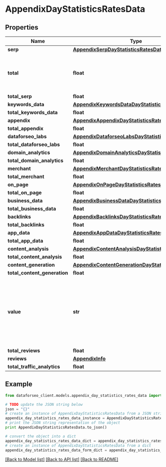 # AppendixDayStatisticsRatesData


## Properties

Name | Type | Description | Notes
------------ | ------------- | ------------- | -------------
**serp** | [**AppendixSerpDayStatisticsRatesData**](AppendixSerpDayStatisticsRatesData.md) |  | [optional] 
**total** | **float** | total amount of money deposited to your account | [optional] 
**total_serp** | **float** |  | [optional] 
**keywords_data** | [**AppendixKeywordsDataDayStatisticsRatesData**](AppendixKeywordsDataDayStatisticsRatesData.md) |  | [optional] 
**total_keywords_data** | **float** |  | [optional] 
**appendix** | [**AppendixAppendixDayStatisticsRatesData**](AppendixAppendixDayStatisticsRatesData.md) |  | [optional] 
**total_appendix** | **float** |  | [optional] 
**dataforseo_labs** | [**AppendixDataforseoLabsDayStatisticsRatesData**](AppendixDataforseoLabsDayStatisticsRatesData.md) |  | [optional] 
**total_dataforseo_labs** | **float** |  | [optional] 
**domain_analytics** | [**AppendixDomainAnalyticsDayStatisticsRatesData**](AppendixDomainAnalyticsDayStatisticsRatesData.md) |  | [optional] 
**total_domain_analytics** | **float** |  | [optional] 
**merchant** | [**AppendixMerchantDayStatisticsRatesData**](AppendixMerchantDayStatisticsRatesData.md) |  | [optional] 
**total_merchant** | **float** |  | [optional] 
**on_page** | [**AppendixOnPageDayStatisticsRatesData**](AppendixOnPageDayStatisticsRatesData.md) |  | [optional] 
**total_on_page** | **float** |  | [optional] 
**business_data** | [**AppendixBusinessDataDayStatisticsRatesData**](AppendixBusinessDataDayStatisticsRatesData.md) |  | [optional] 
**total_business_data** | **float** |  | [optional] 
**backlinks** | [**AppendixBacklinksDayStatisticsRatesData**](AppendixBacklinksDayStatisticsRatesData.md) |  | [optional] 
**total_backlinks** | **float** |  | [optional] 
**app_data** | [**AppendixAppDataDayStatisticsRatesData**](AppendixAppDataDayStatisticsRatesData.md) |  | [optional] 
**total_app_data** | **float** |  | [optional] 
**content_analysis** | [**AppendixContentAnalysisDayStatisticsRatesData**](AppendixContentAnalysisDayStatisticsRatesData.md) |  | [optional] 
**total_content_analysis** | **float** |  | [optional] 
**content_generation** | [**AppendixContentGenerationDayStatisticsRatesData**](AppendixContentGenerationDayStatisticsRatesData.md) |  | [optional] 
**total_content_generation** | **float** |  | [optional] 
**value** | **str** | time period for grouping day in the yyyy-MM-dd format minute in the yyyy-MM-dd HH:mm format | [optional] 
**total_reviews** | **float** |  | [optional] 
**reviews** | [**AppendixInfo**](AppendixInfo.md) |  | [optional] 
**total_traffic_analytics** | **float** |  | [optional] 

## Example

```python
from dataforseo_client.models.appendix_day_statistics_rates_data import AppendixDayStatisticsRatesData

# TODO update the JSON string below
json = "{}"
# create an instance of AppendixDayStatisticsRatesData from a JSON string
appendix_day_statistics_rates_data_instance = AppendixDayStatisticsRatesData.from_json(json)
# print the JSON string representation of the object
print AppendixDayStatisticsRatesData.to_json()

# convert the object into a dict
appendix_day_statistics_rates_data_dict = appendix_day_statistics_rates_data_instance.to_dict()
# create an instance of AppendixDayStatisticsRatesData from a dict
appendix_day_statistics_rates_data_form_dict = appendix_day_statistics_rates_data.from_dict(appendix_day_statistics_rates_data_dict)
```
[[Back to Model list]](../README.md#documentation-for-models) [[Back to API list]](../README.md#documentation-for-api-endpoints) [[Back to README]](../README.md)


